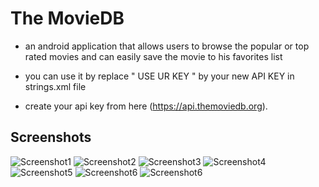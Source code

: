 # The MovieDB
- an android application that allows users to browse the popular or top rated movies and can easily save the movie to his favorites list


- you can use it by replace " USE UR KEY " by your new API KEY in strings.xml file 
    
- create your api key from here  (https://api.themoviedb.org).

## Screenshots

![Screenshot1](screenshots/1.png) ![Screenshot2](screenshots/2.png) ![Screenshot3](screenshots/3.png)
![Screenshot4](screenshots/4.png) ![Screenshot5](screenshots/5.png) ![Screenshot6](screenshots/6.png) ![Screenshot6](screenshots/7.png)

